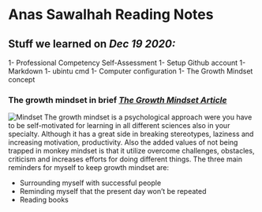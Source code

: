 # Anas Sawalhah Reading Notes

## Stuff we learned on *Dec 19 2020:*
1- Professional Competency Self-Assessment
1- Setup Github account
1- Markdown
1- ubintu cmd 
1- Computer configuration 
1- The Growth Mindset concept 

### The growth mindset in brief _[The Growth Mindset Article](https://www.atlassian.com/blog/inside-atlassian/growth-mindset)_
![Mindset](
https://3kllhk1ibq34qk6sp3bhtox1-wpengine.netdna-ssl.com/wp-content/uploads/2015/11/growth-mindset.png)
The growth mindset is a psychological approach were you have to be self-motivated for learning in all different sciences also in your specialty. Although it has a great side in breaking stereotypes, laziness and increasing motivation, productivity. Also the added values of not being trapped in monkey mindset is that it utilize overcome challenges, obstacles, criticism  and increases efforts for doing different things.
The three main reminders for myself to keep growth mindset are:
*	Surrounding myself with successful people
*	Reminding myself that the present day won’t be repeated 
*	Reading books 

